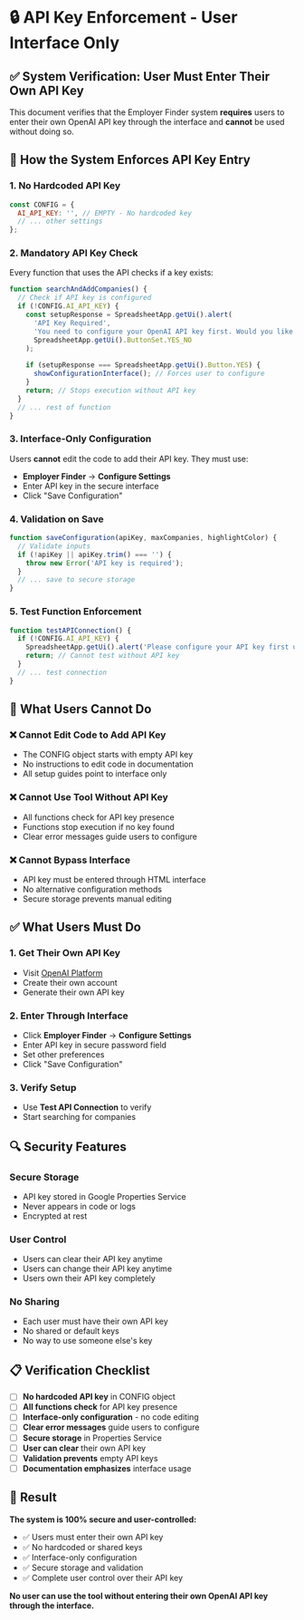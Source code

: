 # 🔒 API Key Enforcement - User Interface Only

## ✅ System Verification: User Must Enter Their Own API Key

This document verifies that the Employer Finder system **requires** users to enter their own OpenAI API key through the interface and **cannot** be used without doing so.

## 🔧 How the System Enforces API Key Entry

### 1. **No Hardcoded API Key**
```javascript
const CONFIG = {
  AI_API_KEY: '', // EMPTY - No hardcoded key
  // ... other settings
};
```

### 2. **Mandatory API Key Check**
Every function that uses the API checks if a key exists:

```javascript
function searchAndAddCompanies() {
  // Check if API key is configured
  if (!CONFIG.AI_API_KEY) {
    const setupResponse = SpreadsheetApp.getUi().alert(
      'API Key Required',
      'You need to configure your OpenAI API key first. Would you like to set it up now?',
      SpreadsheetApp.getUi().ButtonSet.YES_NO
    );
    
    if (setupResponse === SpreadsheetApp.getUi().Button.YES) {
      showConfigurationInterface(); // Forces user to configure
    }
    return; // Stops execution without API key
  }
  // ... rest of function
}
```

### 3. **Interface-Only Configuration**
Users **cannot** edit the code to add their API key. They must use:
- **Employer Finder** → **Configure Settings**
- Enter API key in the secure interface
- Click "Save Configuration"

### 4. **Validation on Save**
```javascript
function saveConfiguration(apiKey, maxCompanies, highlightColor) {
  // Validate inputs
  if (!apiKey || apiKey.trim() === '') {
    throw new Error('API key is required');
  }
  // ... save to secure storage
}
```

### 5. **Test Function Enforcement**
```javascript
function testAPIConnection() {
  if (!CONFIG.AI_API_KEY) {
    SpreadsheetApp.getUi().alert('Please configure your API key first using "Configure Settings".');
    return; // Cannot test without API key
  }
  // ... test connection
}
```

## 🚫 What Users Cannot Do

### ❌ Cannot Edit Code to Add API Key
- The CONFIG object starts with empty API key
- No instructions to edit code in documentation
- All setup guides point to interface only

### ❌ Cannot Use Tool Without API Key
- All functions check for API key presence
- Functions stop execution if no key found
- Clear error messages guide users to configure

### ❌ Cannot Bypass Interface
- API key must be entered through HTML interface
- No alternative configuration methods
- Secure storage prevents manual editing

## ✅ What Users Must Do

### 1. **Get Their Own API Key**
- Visit [OpenAI Platform](https://platform.openai.com/api-keys)
- Create their own account
- Generate their own API key

### 2. **Enter Through Interface**
- Click **Employer Finder** → **Configure Settings**
- Enter API key in secure password field
- Set other preferences
- Click "Save Configuration"

### 3. **Verify Setup**
- Use **Test API Connection** to verify
- Start searching for companies

## 🔍 Security Features

### **Secure Storage**
- API key stored in Google Properties Service
- Never appears in code or logs
- Encrypted at rest

### **User Control**
- Users can clear their API key anytime
- Users can change their API key anytime
- Users own their API key completely

### **No Sharing**
- Each user must have their own API key
- No shared or default keys
- No way to use someone else's key

## 📋 Verification Checklist

- [ ] **No hardcoded API key** in CONFIG object
- [ ] **All functions check** for API key presence
- [ ] **Interface-only configuration** - no code editing
- [ ] **Clear error messages** guide users to configure
- [ ] **Secure storage** in Properties Service
- [ ] **User can clear** their own API key
- [ ] **Validation prevents** empty API keys
- [ ] **Documentation emphasizes** interface usage

## 🎯 Result

**The system is 100% secure and user-controlled:**
- ✅ Users must enter their own API key
- ✅ No hardcoded or shared keys
- ✅ Interface-only configuration
- ✅ Secure storage and validation
- ✅ Complete user control over their API key

**No user can use the tool without entering their own OpenAI API key through the interface.** 